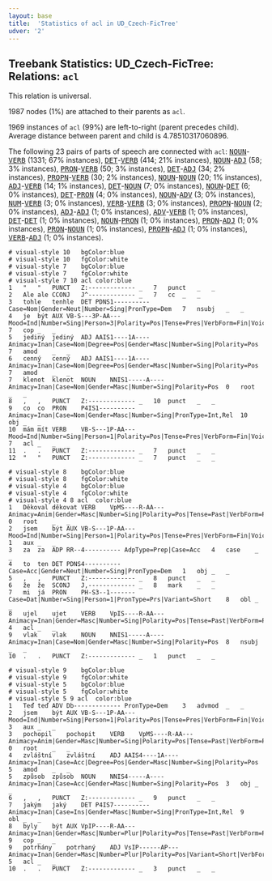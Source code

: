 ```yaml
---
layout: base
title:  'Statistics of acl in UD_Czech-FicTree'
udver: '2'
---
```


## Treebank Statistics: UD_Czech-FicTree: Relations: `acl`

This relation is universal.

1987 nodes (1%) are attached to their parents as `acl`.

1969 instances of `acl` (99%) are left-to-right (parent precedes child).
Average distance between parent and child is 4.78510317060896.

The following 23 pairs of parts of speech are connected with `acl`: <tt><a href="cs_fictree-pos-NOUN.html">NOUN</a></tt>-<tt><a href="cs_fictree-pos-VERB.html">VERB</a></tt> (1331; 67% instances), <tt><a href="cs_fictree-pos-DET.html">DET</a></tt>-<tt><a href="cs_fictree-pos-VERB.html">VERB</a></tt> (414; 21% instances), <tt><a href="cs_fictree-pos-NOUN.html">NOUN</a></tt>-<tt><a href="cs_fictree-pos-ADJ.html">ADJ</a></tt> (58; 3% instances), <tt><a href="cs_fictree-pos-PRON.html">PRON</a></tt>-<tt><a href="cs_fictree-pos-VERB.html">VERB</a></tt> (50; 3% instances), <tt><a href="cs_fictree-pos-DET.html">DET</a></tt>-<tt><a href="cs_fictree-pos-ADJ.html">ADJ</a></tt> (34; 2% instances), <tt><a href="cs_fictree-pos-PROPN.html">PROPN</a></tt>-<tt><a href="cs_fictree-pos-VERB.html">VERB</a></tt> (30; 2% instances), <tt><a href="cs_fictree-pos-NOUN.html">NOUN</a></tt>-<tt><a href="cs_fictree-pos-NOUN.html">NOUN</a></tt> (20; 1% instances), <tt><a href="cs_fictree-pos-ADJ.html">ADJ</a></tt>-<tt><a href="cs_fictree-pos-VERB.html">VERB</a></tt> (14; 1% instances), <tt><a href="cs_fictree-pos-DET.html">DET</a></tt>-<tt><a href="cs_fictree-pos-NOUN.html">NOUN</a></tt> (7; 0% instances), <tt><a href="cs_fictree-pos-NOUN.html">NOUN</a></tt>-<tt><a href="cs_fictree-pos-DET.html">DET</a></tt> (6; 0% instances), <tt><a href="cs_fictree-pos-DET.html">DET</a></tt>-<tt><a href="cs_fictree-pos-PRON.html">PRON</a></tt> (4; 0% instances), <tt><a href="cs_fictree-pos-NOUN.html">NOUN</a></tt>-<tt><a href="cs_fictree-pos-ADV.html">ADV</a></tt> (3; 0% instances), <tt><a href="cs_fictree-pos-NUM.html">NUM</a></tt>-<tt><a href="cs_fictree-pos-VERB.html">VERB</a></tt> (3; 0% instances), <tt><a href="cs_fictree-pos-VERB.html">VERB</a></tt>-<tt><a href="cs_fictree-pos-VERB.html">VERB</a></tt> (3; 0% instances), <tt><a href="cs_fictree-pos-PROPN.html">PROPN</a></tt>-<tt><a href="cs_fictree-pos-NOUN.html">NOUN</a></tt> (2; 0% instances), <tt><a href="cs_fictree-pos-ADJ.html">ADJ</a></tt>-<tt><a href="cs_fictree-pos-ADJ.html">ADJ</a></tt> (1; 0% instances), <tt><a href="cs_fictree-pos-ADV.html">ADV</a></tt>-<tt><a href="cs_fictree-pos-VERB.html">VERB</a></tt> (1; 0% instances), <tt><a href="cs_fictree-pos-DET.html">DET</a></tt>-<tt><a href="cs_fictree-pos-DET.html">DET</a></tt> (1; 0% instances), <tt><a href="cs_fictree-pos-NOUN.html">NOUN</a></tt>-<tt><a href="cs_fictree-pos-PRON.html">PRON</a></tt> (1; 0% instances), <tt><a href="cs_fictree-pos-PRON.html">PRON</a></tt>-<tt><a href="cs_fictree-pos-ADJ.html">ADJ</a></tt> (1; 0% instances), <tt><a href="cs_fictree-pos-PRON.html">PRON</a></tt>-<tt><a href="cs_fictree-pos-NOUN.html">NOUN</a></tt> (1; 0% instances), <tt><a href="cs_fictree-pos-PROPN.html">PROPN</a></tt>-<tt><a href="cs_fictree-pos-ADJ.html">ADJ</a></tt> (1; 0% instances), <tt><a href="cs_fictree-pos-VERB.html">VERB</a></tt>-<tt><a href="cs_fictree-pos-ADJ.html">ADJ</a></tt> (1; 0% instances).


~~~ conllu
# visual-style 10	bgColor:blue
# visual-style 10	fgColor:white
# visual-style 7	bgColor:blue
# visual-style 7	fgColor:white
# visual-style 7 10 acl	color:blue
1	"	"	PUNCT	Z:-------------	_	7	punct	_	_
2	Ale	ale	CCONJ	J^-------------	_	7	cc	_	_
3	tohle	tenhle	DET	PDNS1----------	Case=Nom|Gender=Neut|Number=Sing|PronType=Dem	7	nsubj	_	_
4	je	být	AUX	VB-S---3P-AA---	Mood=Ind|Number=Sing|Person=3|Polarity=Pos|Tense=Pres|VerbForm=Fin|Voice=Act	7	cop	_	_
5	jediný	jediný	ADJ	AAIS1----1A----	Animacy=Inan|Case=Nom|Degree=Pos|Gender=Masc|Number=Sing|Polarity=Pos	7	amod	_	_
6	cenný	cenný	ADJ	AAIS1----1A----	Animacy=Inan|Case=Nom|Degree=Pos|Gender=Masc|Number=Sing|Polarity=Pos	7	amod	_	_
7	klenot	klenot	NOUN	NNIS1-----A----	Animacy=Inan|Case=Nom|Gender=Masc|Number=Sing|Polarity=Pos	0	root	_	_
8	,	,	PUNCT	Z:-------------	_	10	punct	_	_
9	co	co	PRON	P4IS1----------	Animacy=Inan|Case=Nom|Gender=Masc|Number=Sing|PronType=Int,Rel	10	obj	_	_
10	mám	mít	VERB	VB-S---1P-AA---	Mood=Ind|Number=Sing|Person=1|Polarity=Pos|Tense=Pres|VerbForm=Fin|Voice=Act	7	acl	_	_
11	.	.	PUNCT	Z:-------------	_	7	punct	_	_
12	"	"	PUNCT	Z:-------------	_	7	punct	_	_

~~~


~~~ conllu
# visual-style 8	bgColor:blue
# visual-style 8	fgColor:white
# visual-style 4	bgColor:blue
# visual-style 4	fgColor:white
# visual-style 4 8 acl	color:blue
1	Děkoval	děkovat	VERB	VpMS----R-AA---	Animacy=Anim|Gender=Masc|Number=Sing|Polarity=Pos|Tense=Past|VerbForm=Part|Voice=Act	0	root	_	_
2	jsem	být	AUX	VB-S---1P-AA---	Mood=Ind|Number=Sing|Person=1|Polarity=Pos|Tense=Pres|VerbForm=Fin|Voice=Act	1	aux	_	_
3	za	za	ADP	RR--4----------	AdpType=Prep|Case=Acc	4	case	_	_
4	to	ten	DET	PDNS4----------	Case=Acc|Gender=Neut|Number=Sing|PronType=Dem	1	obj	_	_
5	,	,	PUNCT	Z:-------------	_	8	punct	_	_
6	že	že	SCONJ	J,-------------	_	8	mark	_	_
7	mi	já	PRON	PH-S3--1-------	Case=Dat|Number=Sing|Person=1|PronType=Prs|Variant=Short	8	obl	_	_
8	ujel	ujet	VERB	VpIS----R-AA---	Animacy=Inan|Gender=Masc|Number=Sing|Polarity=Pos|Tense=Past|VerbForm=Part|Voice=Act	4	acl	_	_
9	vlak	vlak	NOUN	NNIS1-----A----	Animacy=Inan|Case=Nom|Gender=Masc|Number=Sing|Polarity=Pos	8	nsubj	_	_
10	.	.	PUNCT	Z:-------------	_	1	punct	_	_

~~~


~~~ conllu
# visual-style 9	bgColor:blue
# visual-style 9	fgColor:white
# visual-style 5	bgColor:blue
# visual-style 5	fgColor:white
# visual-style 5 9 acl	color:blue
1	Teď	teď	ADV	Db-------------	PronType=Dem	3	advmod	_	_
2	jsem	být	AUX	VB-S---1P-AA---	Mood=Ind|Number=Sing|Person=1|Polarity=Pos|Tense=Pres|VerbForm=Fin|Voice=Act	3	aux	_	_
3	pochopil	pochopit	VERB	VpMS----R-AA---	Animacy=Anim|Gender=Masc|Number=Sing|Polarity=Pos|Tense=Past|VerbForm=Part|Voice=Act	0	root	_	_
4	zvláštní	zvláštní	ADJ	AAIS4----1A----	Animacy=Inan|Case=Acc|Degree=Pos|Gender=Masc|Number=Sing|Polarity=Pos	5	amod	_	_
5	způsob	způsob	NOUN	NNIS4-----A----	Animacy=Inan|Case=Acc|Gender=Masc|Number=Sing|Polarity=Pos	3	obj	_	_
6	,	,	PUNCT	Z:-------------	_	9	punct	_	_
7	jakým	jaký	DET	P4IS7----------	Animacy=Inan|Case=Ins|Gender=Masc|Number=Sing|PronType=Int,Rel	9	obl	_	_
8	byly	být	AUX	VpIP----R-AA---	Animacy=Inan|Gender=Masc|Number=Plur|Polarity=Pos|Tense=Past|VerbForm=Part|Voice=Act	9	cop	_	_
9	potrhány	potrhaný	ADJ	VsIP------AP---	Animacy=Inan|Gender=Masc|Number=Plur|Polarity=Pos|Variant=Short|VerbForm=Part|Voice=Pass	5	acl	_	_
10	.	.	PUNCT	Z:-------------	_	3	punct	_	_

~~~


